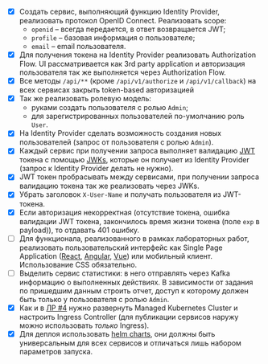 - [x] Создать сервис, выполняющий функцию Identity Provider, реализовать протокол OpenID Connect. Реализовать scope:
    * `openid` – всегда передается, в ответ возвращается JWT;
    * `profile` – базовая информация о пользователе;
    * `email` – email пользователя.
- [x] Для получения токена на Identity Provider реализовать Authorization Flow. UI рассматривается как 3rd party application и авторизация пользователя так же выполняется через Authorization Flow.
- [x] Все методы `/api/**` (кроме `/api/v1/authorize` и `/api/v1/callback`) на всех сервисах закрыть token-based авторизацией
- [x] Так же реализовать ролевую модель:
    * руками создать пользователя с ролью `Admin`;
    * для зарегистрированных пользователей по-умолчанию роль `User`.
- [x] На Identity Provider сделать возможность создания новых пользователей (запрос от пользователя с ролью `Admin`).
- [x] Каждый сервис при получении запроса выполняет валидацию [JWT](https://jwt.io/introduction) токена с
   помощью [JWKs](https://auth0.com/docs/security/tokens/json-web-tokens/json-web-key-sets), которые он получает из Identity Provider (запрос к Identity Provider делать не нужно).
- [x] JWT токен пробрасывать между сервисами, при получении запроса валидацию токена так же реализовать через JWKs.
- [x] Убрать заголовок `X-User-Name` и получать пользователя из JWT-токена.
- [x] Если авторизация некорректная (отсутствие токена, ошибка валидации JWT токена, закончилось время жизни токена (поле `exp` в payload)), то отдавать 401 ошибку.
- [ ] Для функционала, реализованного в рамках лабораторных работ, реализовать пользовательский интерфейс как Single Page Application ([React](https://reactjs.org/), [Angular](https://angular.io/), [Vue](https://vuejs.org/)) или мобильный клиент. Использование CSS обязательно.
- [ ] Выделить сервис статистики: в него отправлять через Kafka информацию о выполненных действиях. В зависимости от задания по пришедшим данным строить отчет, доступ к которому должен быть только у пользователя с ролью `Admin`.
- [x] Как и в [ЛР #4](https://github.com/bmstu-rsoi/lab4-template) нужно развернуть Managed Kubernetes Cluster и настроить Ingress Controller (для публикации сервисов наружу можно использовать _только_ Ingress).
- [x] Для деплоя использовать [helm charts](https://helm.sh/docs/topics/charts/), они должны быть универсальным для всех сервисов и отличаться лишь набором параметров запуска.

